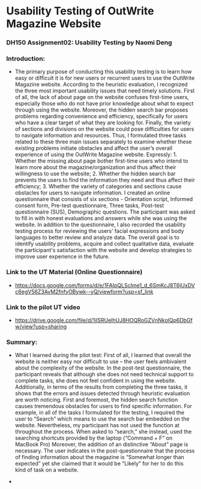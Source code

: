 # Usability Testing of OutWrite Magazine Website

### DH150 Assignment02: Usability Testing by Naomi Deng

### Introduction: 

- The primary purpose of conducting this usability testing is to learn how easy or difficult it is for new users or recurrent users to use the OutWrite Magazine website. According to the heuristic evaluation, I recognized the three most important usability issues that need timely solutions. First of all, the lack of about page on the website confuses first-time users, especially those who do not have prior knowledge about what to expect through using the website. Moreover, the hidden search bar proposes problems regarding convenience and efficiency, specifically for users who have a clear target of what they are looking for. Finally, the variety of sections and divisions on the website could pose difficulties for users to navigate information and resources. Thus, I formulated three tasks related to these three main issues separately to examine whether these existing problems initiate obstacles and affect the user’s overall experience of using the OutWrite Magazine website. Expressly: 1. Whether the missing about page bother first-time users who intend to learn more about the magazine/organization and thus affect their willingness to use the website; 2. Whether the hidden search bar prevents the users to find the information they need and thus affect their efficiency; 3. Whether the variety of categories and sections cause obstacles for users to navigate information. I created an online questionnaire that consists of six sections - Orientation script, Informed consent form, Pre-test questionnaire, Three tasks, Post-test questionnaire (SUS), Demographic questions. The participant was asked to fill in with honest evaluations and answers while she was using the website. In addition to the questionnaire, I also recorded the usability testing process for reviewing the users’ facial expressions and body languages to better review and analyze data. The overall goal is to identify usability problems, acquire and collect qualitative data, evaluate the participant's satisfaction with the website and develop strategies to improve user experience in the future. 

### Link to the UT Material (Online Questionnaire)

- https://docs.google.com/forms/d/e/1FAIpQLScIme1_d_6SmKcJ8T6jUxDVc6egV56Z3AvM2fnfyOBywk--yQ/viewform?usp=sf_link

### Link to the pilot UT video

- https://drive.google.com/file/d/1ilSRUelhUJ8HOQRoGZVnNkolQp6DbGfw/view?usp=sharing

### Summary: 

- What I learned during the pilot test: First of all, I learned that overall the website is neither easy nor difficult to use – the user feels ambivalent about the complexity of the website. In the post-test questionnaire, the participant reveals that although she does not need technical support to complete tasks, she does not feel confident in using the website. Additionally, in terms of the results from completing the three tasks, it shows that the errors and issues detected through heuristic evaluation are worth noticing. First and foremost, the hidden search function causes tremendous obstacles for users to find specific information. For example, in all of the tasks I formulated for the testing, I required the user to “Search” which means to use the search bar embedded on the website. Nevertheless, my participant has not used the function at throughout the process. When asked to “search,” she instead, used the searching shortcuts provided by the laptop (“Command + F” on MacBook Pro) Moreover, the addition of an distinctive “About” page is necessary. The user indicates in the post-questionnaire that the process of finding information about the magazine is “Somewhat longer than expected” yet she claimed that it would be “Likely” for her to do this kind of task on a website. 

- 
